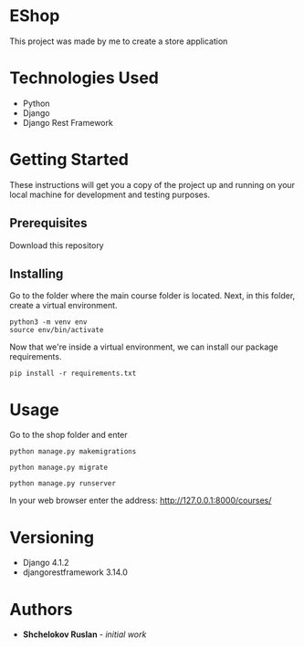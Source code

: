 # EShop

This project was made by me to create a store application

# Technologies Used

+ Python
+ Django
+ Django Rest Framework

# Getting Started

These instructions will get you a copy of the project up and running on your local machine for development and testing purposes.

## Prerequisites

Download this repository

## Installing

Go to the folder where the main course folder is located. Next, in this folder, create a virtual environment.

```
python3 -m venv env
source env/bin/activate
```

Now that we're inside a virtual environment, we can install our package requirements.

```
pip install -r requirements.txt
```

# Usage

Go to the shop folder and enter

```
python manage.py makemigrations

python manage.py migrate

python manage.py runserver
```

In your web browser enter the address: http://127.0.0.1:8000/courses/

# Versioning

+ Django 4.1.2
+ djangorestframework 3.14.0


# Authors

+ **Shchelokov Ruslan** - *initial work*